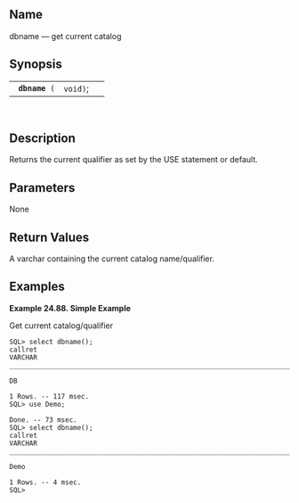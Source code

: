 <div>

<div>

</div>

<div>

## Name

dbname — get current catalog

</div>

<div>

## Synopsis

<div>

|                     |          |     |
|---------------------|----------|-----|
| ` `**`dbname`**` (` | `void)`; |     |

<div>

 

</div>

</div>

</div>

<div>

## Description

Returns the current qualifier as set by the USE statement or default.

</div>

<div>

## Parameters

None

</div>

<div>

## Return Values

A <span class="type">varchar </span> containing the current catalog
name/qualifier.

</div>

<div>

## Examples

<div>

**Example 24.88. Simple Example**

<div>

Get current catalog/qualifier

``` screen
SQL> select dbname();
callret
VARCHAR
_______________________________________________________________________________

DB

1 Rows. -- 117 msec.
SQL> use Demo;

Done. -- 73 msec.
SQL> select dbname();
callret
VARCHAR
_______________________________________________________________________________

Demo

1 Rows. -- 4 msec.
SQL>
```

</div>

</div>

  

</div>

</div>
